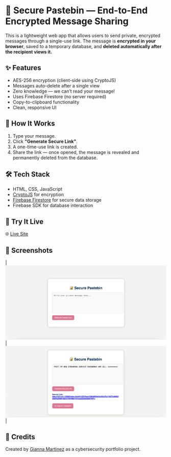 # 🔐 Secure Pastebin — End-to-End Encrypted Message Sharing

This is a lightweight web app that allows users to send private, encrypted messages through a single-use link. The message is **encrypted in your browser**, saved to a temporary database, and **deleted automatically after the recipient views it.**

## ✨ Features

- AES-256 encryption (client-side using CryptoJS)
- Messages auto-delete after a single view
- Zero knowledge — we can’t read your message!
- Uses Firebase Firestore (no server required)
- Copy-to-clipboard functionality
- Clean, responsive UI

## 🚀 How It Works

1. Type your message.
2. Click **"Generate Secure Link"**.
3. A one-time-use link is created.
4. Share the link — once opened, the message is revealed and permanently deleted from the database.

## 🛠 Tech Stack

- HTML, CSS, JavaScript
- [CryptoJS](https://cryptojs.gitbook.io/docs/) for encryption
- [Firebase Firestore](https://firebase.google.com/products/firestore) for secure data storage
- Firebase SDK for database interaction

## 🧪 Try It Live

🌐 [Live Site](https://giannamartinez-acct.github.io/secure-pastebin-app/) 

## 📸 Screenshots

| ![Generate](./screenshots/input.png) | ![Output](./screenshots/Generate.png) |

## 🤝 Credits

Created by [Gianna Martinez](https://github.com/giannamartinez-acct) as a cybersecurity portfolio project.

